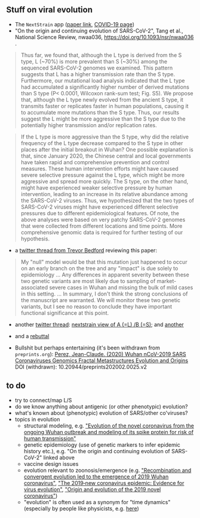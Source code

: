 ## Stuff on viral evolution

- The `NextStrain` app ([paper link](https://bedford.io/papers/hadfield-nextstrain/), [COVID-19 page](https://nextstrain.org/ncov))
-  "On the origin and continuing evolution of SARS-CoV-2", Tang et al., National Science Review, nwaa036, https://doi.org/10.1093/nsr/nwaa036 .


> Thus  far, we  found that, although  the  L type is  derived  from  the  S  type,  L (~70%) is  more prevalent  than  S (~30%)  among  the sequenced SARS-CoV-2  genomes we  examined.  This pattern  suggests that L  has  a  higher transmission  rate  than  the  S  type. Furthermore, our mutational  load  analysis  indicated that the  L  type  had  accumulated  a  significantly  higher number of derived mutations than S type (P< 0.0001, Wilcoxon rank-sum test; Fig. S5). We propose that, although the L type newly evolved from the ancient S type, it transmits faster or replicates faster  in human  populations,  causing it to  accumulate  more  mutations  than  the  S type. Thus,  our  results  suggest  the L might  be  more aggressive than  the  S type due  to the potentially higher transmission and/or replication rates. 

> If the L type is more aggressive than the S type, why did the relative frequency of the L type decrease compared  to  the  S  type in  other  places  after  the  initial  breakout  in  Wuhan?  One possible explanation  is  that, since  January  2020, the  Chinese  central  and  local  governments have taken rapid and comprehensive prevention   and   control   measures.   These human intervention  efforts  might  have  caused  severe  selective  pressure against the  L  type,  which might be more aggressive and spread more quickly. The S type, on the other hand, might have experienced  weaker  selective  pressure  by  human  intervention,  leading  to  an  increase  in  its relative  abundance  among  the SARS-CoV-2 viruses.  Thus,  we  hypothesized that the  two types  of SARS-CoV-2 viruses  might  have experienced  different  selective  pressures  due  to different  epidemiological  features. Of  note,  the  above  analyses  were  based  on  very  patchy SARS-CoV-2  genomes  that  were  collected  from  different  locations  and  time  points.  More comprehensive genomic data is required for further testing of our hypothesis.

* a [twitter thread from Trevor Bedford](https://twitter.com/trvrb/status/1236117809609838592) reviewing this paper:

> My "null" model would be that this mutation just happened to occur on an early branch on the tree and any "impact" is due solely to epidemiology ...  Any differences in apparent severity between these two genetic variants are most likely due to sampling of market-associated severe cases in Wuhan and missing the bulk of mild cases in this setting. ... In summary, I don't think the strong conclusions of the manuscript are warranted. We will monitor these two genetic variants, but I see no reason to conclude they have important functional significance at this point.

* another [twitter thread](https://twitter.com/rob_carlson/status/1235463625420050432): [nextstrain view of A (=L) /B (=S)](https://nextstrain.org/ncov?branchLabel=clade&c=location&r=location); and [another](https://twitter.com/richardneher/status/1235217967727681536)

* and a [rebuttal](http://virological.org/t/response-to-on-the-origin-and-continuing-evolution-of-sars-cov-2/418)

* Bullshit but perhaps entertaining (it's been withdrawn from `preprints.org`): [Perez, Jean-Claude. (2020) Wuhan nCoV-2019 SARS Coronaviruses Genomics Fractal Metastructures Evolution and Origins](https://www.researchgate.net/publication/339331507_Wuhan_nCoV-2019_SARS_Coronaviruses_Genomics_Fractal_Metastructures_Evolution_and_Origins) DOI (withdrawn): 10.20944/preprints202002.0025.v2

## to do

* try to connect/map L/S 
* do we know anything about antigenic (or other phenotypic) evolution?
* what's known about (phenotypic) evolution of SARS/other co'viruses?
* topics in evolution
    * structural modeling, e.g. ["Evolution of the novel coronavirus from the ongoing Wuhan outbreak and modeling of its spike protein for risk of human
transmission"](https://link.springer.com/article/10.1007/s11427-020-1637-5)
    * genetic epidemiology (use of genetic markers to infer epidemic history etc.), e.g. "On the origin and continuing evolution of SARS-CoV-2" linked above
	* vaccine design issues
	* evolution relevant to zoonosis/emergence (e.g. ["Recombination and convergent evolution led to the emergence of 2019 Wuhan coronavirus"](https://www.biorxiv.org/content/10.1101/2020.02.10.942748v1.abstract), ["The 2019‐new coronavirus epidemic: Evidence for virus evolution"](https://onlinelibrary.wiley.com/doi/full/10.1002/jmv.25688), ["Origin and evolution of the 2019 novel coronavirus"](https://www.researchgate.net/profile/Liangsheng_Zhang/publication/339066164_Origin_and_evolution_of_the_2019_novel_coronavirus/links/5e3b8d5392851c7f7f1ff9bb/Origin-and-evolution-of-the-2019-novel-coronavirus.pdf))
	* "evolution" is often used as a synonym for "time dynamics" (especially by people like physicists, e.g. [here](https://arxiv.org/abs/2002.04739))
